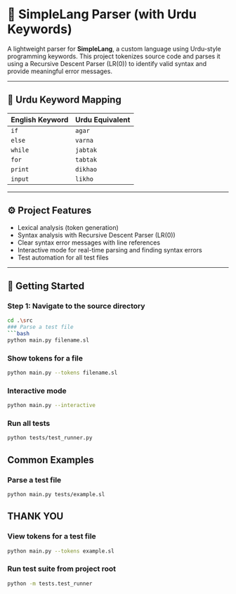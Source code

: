 # 🧠 SimpleLang Parser (with Urdu Keywords)

A lightweight parser for **SimpleLang**, a custom language using Urdu-style programming keywords. This project tokenizes source code and parses it using a Recursive Descent Parser (LR(0)) to identify valid syntax and provide meaningful error messages.

---

## 📝 Urdu Keyword Mapping

| English Keyword | Urdu Equivalent |
|------------------|-----------------|
| `if`             | `agar`          |
| `else`           | `varna`         |
| `while`          | `jabtak`        |
| `for`            | `tabtak`        |
| `print`          | `dikhao`        |
| `input`          | `likho`         |

---

## ⚙️ Project Features

- Lexical analysis (token generation)
- Syntax analysis with Recursive Descent Parser (LR(0))
- Clear syntax error messages with line references
- Interactive mode for real-time parsing and finding syntax errors
- Test automation for all test files

---

## 🚀 Getting Started

### Step 1: Navigate to the source directory

```bash
cd .\src
### Parse a test file
```bash
python main.py filename.sl
```

### Show tokens for a file
```bash
python main.py --tokens filename.sl
```

### Interactive mode
```bash
python main.py --interactive
```

### Run all tests
```bash
python tests/test_runner.py
```

## Common Examples

### Parse a test file
```bash
python main.py tests/example.sl
```

<h2 style="text-alignment:center">THANK YOU</h2>

### View tokens for a test file
```bash
python main.py --tokens example.sl
```

### Run test suite from project root
```bash
python -m tests.test_runner
```
